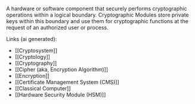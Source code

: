 A hardware or software component that securely performs cryptographic operations within a logical boundary. Cryptographic Modules store private keys within this boundary and use them for cryptographic functions at the request of an authorized user or process.

Links (ai generated):
 - [[Cryptosystem]]
 - [[Cryptology]]
 - [[Cryptography]]
 - [[Cipher (aka, Encryption Algorithm)]]
 - [[Encryption]]
 - [[Certificate Management System (CMS)]]
 - [[Classical Computer]]
 - [[Hardware Security Module (HSM)]]
